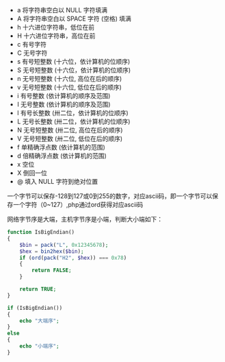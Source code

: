- a	将字符串空白以 NULL 字符填满
- A	将字符串空白以 SPACE 字符 (空格) 填满
- h	十六进位字符串，低位在前
- H	十六进位字符串，高位在前
- c	有号字符
- C	无号字符
- s	有号短整数 (十六位，依计算机的位顺序)
- S	无号短整数 (十六位，依计算机的位顺序)
- n	无号短整数 (十六位, 高位在后的顺序)
- v	无号短整数 (十六位, 低位在后的顺序)
- i	有号整数 (依计算机的顺序及范围)
- I	无号整数 (依计算机的顺序及范围)
- l	有号长整数 (卅二位，依计算机的位顺序)
- L	无号长整数 (卅二位，依计算机的位顺序)
- N	无号短整数 (卅二位, 高位在后的顺序)
- V	无号短整数 (卅二位, 低位在后的顺序)
- f	单精确浮点数 (依计算机的范围)
- d	倍精确浮点数 (依计算机的范围)
- x	空位
- X	倒回一位
- @	填入 NULL 字符到绝对位置

一个字节可以保存-128到127或0到255的数字，对应ascii码，即一个字节可以保存一个字符（0~127）,php通过ord获得对应ascii码

网络字节序是大端，主机字节序是小端，判断大小端如下：
```php
function IsBigEndian()
{
    $bin = pack("L", 0x12345678);
    $hex = bin2hex($bin);
    if (ord(pack("H2", $hex)) === 0x78)
    {
        return FALSE;
    }

    return TRUE;
}

if (IsBigEndian())
{
    echo "大端序";
}
else
{
    echo "小端序";
}

```
